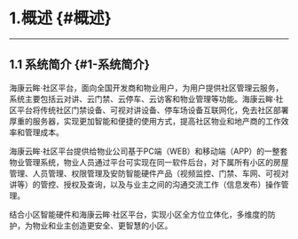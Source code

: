 # 1.概述 {#概述}

---

## 1.1 系统简介 {#1-系统简介}

海康云眸·社区平台，面向全国开发商和物业用户，为用户提供社区管理云服务，系统主要包括云对讲、云门禁、云停车、云访客和物业管理等功能。海康云眸·社区平台将传统社区门禁设备、可视对讲设备、停车场设备互联网化，免去社区部署厚重的服务器，实现更加智能和便捷的使用方式，提高社区物业和地产商的工作效率和管理成本。

海康云眸·社区平台提供给物业公司基于PC端（WEB）和移动端（APP）的一整套物业管理系统，物业人员通过平台可实现在同一软件后台，对下属所有小区的房屋管理、人员管理、权限管理及安防智能硬件产品（视频监控、门禁、车网、可视对讲等）的管控、授权及查询，以及与业主之间的沟通交流工作（信息发布）操作管理。

结合小区智能硬件和海康云眸·社区平台，实现小区全方位立体化，多维度的防护，为物业和业主创造更安全、更智慧的小区。

